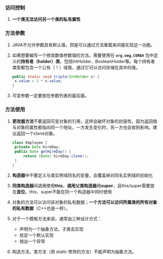 ### 访问控制

1. **一个类无法访问另一个类的私有属性** 

### 方法参数

1. JAVA不允许参数具有默认值，但是可以通过方法重载来间接实现这一功能。

2. 如果想要编写一个修改数值参数值的方法，需要使用在 **`org.omg.CORBA`** 包中定义的**持有者（holder）类**，包括IntHolder、BooleanHolder等。每个持有者类型都包含一个公有（！）域值，通过它可以访问存储在其中的值。

   ```java
   public static void triple(IntHolder x) {
   	x.value = 3 * x.value;
   }
   ```

3. 可变参数一定要放在参数列表的最后面。

### 方法使用

1. **更改器方法**不要返回可变对象的引用，这样会破坏对象的封装性，因为返回值与对象的属性都指向同一个地址，一方发生变化时，另一方也会收到影响。建议返回一个clone对象。

   ```java
   class Employee {
   	private Date hireDay;
   	public Date getHireDay() {
   		return (Date) hireDay.clone();
   	}
   }
   ```

2. **构造器**中不要定义与类实例域同名的变量，会覆盖掉对同名实例域的初始化

3. **同类构造器**间调用使用**this**，**调用父类构造器**用**super**，且this/super需要放在**首位**，this、super不能在同一个构造器中同时使用

4. 对象的方法可以访问该对象的私有数据；**一个方法可以访问所属类的所有对象的私有数据**（C++也是一样）。

5. 对于一个模板方法来说，通常由三种设计方式：

   - 声明为一个抽象方法，子类去实现
   - 给定一个默认实现
   - 抛出一个异常
   
6. 构造方法，类方法（用 static 修饰的方法）不能声明为抽象方法。